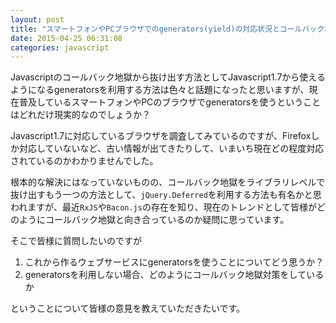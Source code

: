 ```yaml
---
layout: post
title: "スマートフォンやPCブラウザでのgenerators(yield)の対応状況とコールバック地獄対策について"
date: 2015-04-25 06:31:08
categories: javascript
---
```

<p>Javascriptのコールバック地獄から抜け出す方法としてJavascript1.7から使えるようになるgeneratorsを利用する方法は色々と話題になったと思いますが、現在普及しているスマートフォンやPCのブラウザでgeneratorsを使うということはどれだけ現実的なのでしょうか？</p>

<p>Javascript1.7に対応しているブラウザを調査してみているのですが、Firefoxしか対応していないなど、古い情報が出てきたりして、いまいち現在どの程度対応されているのかわかりませんでした。</p>

<p>根本的な解決にはなっていないものの、コールバック地獄をライブラリレベルで抜け出すもう一つの方法として、<code>jQuery.Deferred</code>を利用する方法も有名かと思われますが、最近<code>RxJS</code>や<code>Bacon.js</code>の存在を知り、現在のトレンドとして皆様がどのようにコールバック地獄と向き合っているのか疑問に思っています。</p>

<p>そこで皆様に質問したいのですが</p>

<ol>
<li>これから作るウェブサービスにgeneratorsを使うことについてどう思うか？</li>
<li>generatorsを利用しない場合、どのようにコールバック地獄対策をしているか</li>
</ol>

<p>ということについて皆様の意見を教えていただきたいです。</p>
